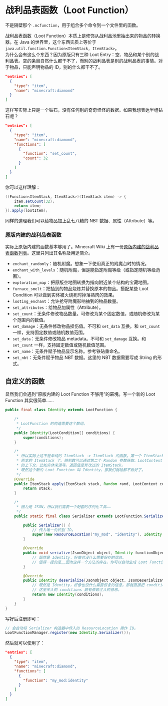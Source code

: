 # 战利品表函数（Loot Function）

不是隔壁那个 `.mcfunction`，用于组合多个命令到一个文件里的函数。  

战利品表函数（Loot Function）本质上是修饰从战利品池里抽出来的物品的转换器。在 Java 的世界里，这个东西实质上等价于  `java.util.function.Function<ItemStack, ItemStack>`。  
为什么会有这么个东西？因为原版只有三种 Loot Entry：空、物品和某个别的战利品表。空的条目自然什么都干不了，而别的战利品表是别的战利品表的事情。对于物品，只能声明物品的 ID，别的什么都干不了。

```json
"entries": [
  {
    "type": "item",
    "name": "minecraft:diamond"
  }
]
```

这样写实际上只是一个钻石，没有任何别的奇奇怪怪的数据。如果我想表达半组钻石呢？

```json
"entries": [
  {
    "type": "item",
    "name": "minecraft:diamond",
    "functions": [
      {
        "function": "set_count",
        "count": 32
      }
    ]
  }
]
```

你可以这样理解：

```java
((Function<ItemStack, ItemStack>)(ItemStack item) -> {
    item.setCount(32);
    return item;
}).apply(lootItem);
```

同样的道理我们可以给物品加上乱七八糟的 NBT 数据、属性（Attribute）等。

### 原版内建的战利品表函数

实际上原版内建的函数基本够用了。Minecraft Wiki 上有一份[原版内建的战利品表函数列表](https://minecraft-zh.gamepedia.com/%E6%88%98%E5%88%A9%E5%93%81%E8%A1%A8#.E5.87.BD.E6.95.B0)。这里只列出其名称及用途简介。

  - `enchant_randomly`：随机附魔。想象一下使用真正的附魔台时的情况。
  - `enchant_with_levels`：随机附魔，但是能指定附魔等级（或指定随机等级范围）。
  - `exploration_map`：把原版空地图转换为指向附近某个结构的宝藏地图。
  - `furnace_smelt`：把抽到的物品烧炼并替换原本的物品。搭配某些 Loot Condition 可以做到实体被火烧死时掉落熟肉的效果。
  - `looting_enchant`：允许抢夺附魔影响抽到的物品数量。
  - `set_attributes`：给物品加属性（Attribute）。
  - `set_count`：无条件修改物品数量。可修改为某个固定数值，或随机修改为某个范围内的数值。
  - `set_damage`：无条件修改物品损伤值。不可和 `set_data` 互换。和 `set_count` 一样，支持固定数值或随机数值范围。
  - `set_data`：无条件修改物品 metadata。不可和 `set_damage` 互换。和 `set_count` 一样，支持固定数值或随机数值范围。<!-- 为什么这个连 Minecraft Wiki 上都没有记载？！-->
  - `set_name`：无条件赋予物品显示名称。参考铁砧重命名。
  - `set_nbt`：无条件赋予物品 NBT 数据。这里的 NBT 数据需要写成 String 的形式。

## 自定义的函数

显然我们会遇到“原版内建的 Loot Function 不够用”的窘境。写一个新的 Loot Function 其实很简单……

```java
public final class Identity extends LootFunction {

    /*
     * LootFunction 的构造需要这个数组。
     */
    public Identity(LootCondition[] conditions) {
        super(conditions);
    }

    /*
     * 所以实际上这不是单纯的 ItemStack -> ItemStack 的函数。第一个 ItemStack 参数就是
     * 原本的 ItemStack 了。随机数可以通过第二个 Random 参数获取。LootContext 包含了相关
     * 的上下文，比如实体来源等。返回值是修改过的 ItemStack。
     * 既然这个新的 Loot Function 叫 Identity，那我们就啥都不做好了。
     */
    @Override
    public ItemStack apply(ItemStack stack, Random rand, LootContext context) {
        return stack;
    }

    /*
     * 因为是 JSON，所以我们需要一个配套的序列化工具……
     */
    public static final class Serializer extends LootFunction.Serializer<Identity> {

        public Serializer() {
            // 传入唯一的识别 ID。
            super(new ResourceLocation("my_mod", "identity"), Identity.class);
        }

        @Override
        public void serialize(JsonObject object, Identity functionObject, JsonSerializationContext context) {
            // 既然是 Identity，好像也没什么需要保存的信息。
            // 值得一提的是……因为这样一个方法的存在，你可以自动生成 Loot Function 对应的 JSON，而不需要手写。
        }

        @Override
        public Identity deserialize(JsonObject object, JsonDeserializationContext context, LootCondition[] conditions) {
            // 既然是 Identity，好像也没什么需要恢复的信息。那就直接把 conditions 传过去就好了。
            // 这里传入的 conditions 颇有依赖注入的意思。
            return new Identity(conditions);
        }
    }
}
```

写好后注册即可：

```java
// 会自动将 Serializer 构造器中传入的 ResourceLocation 用作 ID。
LootFunctionManager.register(new Identity.Serializer());
```

然后就可以使用了：

```json
"entries": [
  {
    "type": "item",
    "name": "minecraft:diamond",
    "functions": [
      {
        "function": "my_mod:identity"
      }
    ]
  }
]
```
